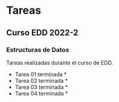 # Tareas

## Curso EDD 2022-2

### Estructuras de Datos

Tareas realizadas durante el curso de EDD.

- Tarea 01 terminada \*
- Tarea 02 terminada \*
- Tarea 03 terminada \*
- Tarea 04 terminada \*
